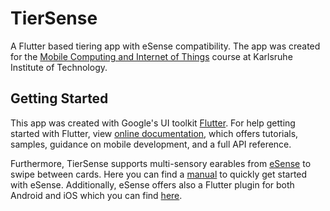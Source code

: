 # TierSense

A Flutter based tiering app with eSense compatibility. The app was created for the [Mobile Computing and Internet of Things](https://pcs.tm.kit.edu/962_984.php) course at Karlsruhe Institute of Technology.

## Getting Started

This app was created with Google's UI toolkit [Flutter](https://flutter.dev/). For help getting started with Flutter, view [online documentation](https://flutter.dev/docs), which offers tutorials, samples, guidance on mobile development, and a full API reference.

Furthermore, TierSense supports multi-sensory earables from [eSense](https://www.esense.io/) to swipe between cards. Here you can find a [manual](https://www.esense.io/share/eSense-User-Documentation.pdf) to quickly get started with eSense. Additionally, eSense offers also a Flutter plugin for both Android and iOS which you can find [here](https://pub.dev/packages/esense_flutter).
